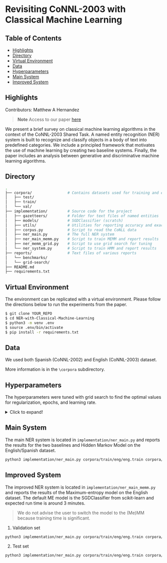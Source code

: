 # Revisiting CoNNL-2003 with Classical Machine Learning
## Table of Contents
- [Highlights](#highlights)
- [Directory](#directory)
- [Virtual Environment](#virtual-environment)
- [Data](#data)
- [Hyperparameters](#hyperparameters)
- [Main System](#main-system)
- [Improved System](#improved-system)

## Highlights
Contributors: Matthew A Hernandez
> **Note** Access to our paper [here](https://github.com/weezymatt/NER-with-Classical-Machine-Learning/blob/main/reports/INFO_521_report.pdf)

We present a brief survey on classical machine learning algorithms in the context of the CoNNL-2003 Shared Task. A named entity recognition (NER) system is built to recognize and classify objects in a body of text into predefined categories. We include a principled framework that motivates the use of machine learning by creating two baseline systems. Finally, the paper includes an analysis between generative and discriminative machine learning algorithms.

## Directory 

```bash
.
├── corpora/                # Contains datasets used for training and evaluation
│   ├── test/               
│   ├── train/          
│   └── val/                
├── implementation/         # Source code for the project
│   ├── gazetteers/         # Folder for text files of named entities
│   ├── models/             # SGDClassifier (scratch)
│   ├── utils/              # Utilities for reporting accuracy and exact-entity eval
│   ├── corpus.py           # Script to read the CoNLL data
│   ├── ner_main.py         # The full NER system 
│   ├── ner_main_memm.py    # Script to train MEMM and report results
│   ├── ner_memm_grid.py    # Script to use grid search for tuning
│   └── ner_system.py       # Script to train HMM and report results
├── reports/                # Text files of various reports
│   └── benchmarks/         
│   └── grid-search/     
├── README.md               
├── requirements.txt        
```

## Virtual Environment
The environment can be replicated with a virtual environment. Please follow the directions below to run the experiments from the paper.

```bash
$ git clone YOUR_REPO
$ cd NER-with-Classical-Machine-Learning
$ python3 -m venv .env
$ source .env/bin/activate
$ pip install -r requirements.txt
```
## Data
We used both Spanish (CoNNL-2002) and English (CoNNL-2003) dataset. 

More information is in the ```\corpora``` subdirectory. 

## Hyperparameters
The hyperparameters were tuned with grid search to find the optimal values for regularization, epochs, and learning rate. 

<details>
  <summary>Click to expand!</summary>

  | Parameter | Value  |
|-----------|--------|
| $\lambda$ | 0.1    |
| $\eta$    | 0.1    |
| epochs    | 15     |
| $\alpha$  | 100    |

</details>

## Main System
The main NER system is located in ```implementation/ner_main.py``` and reports the results for the two baselines and Hidden Markov Model on the English/Spanish dataset.

```bash
python3 implementation/ner_main.py corpora/train/eng/eng.train corpora/val/eng/eng.testa corpora/test/eng/eng.testb corpora/train/esp/esp.train corpora/test/esp/esp.testb
```
## Improved System
The improved NER system is located in ```implementation/ner_main_memm.py``` and reports the results of the Maximum-entropy model on the English dataset. The default ME model is the SGDClassifier from scikit-learn and expected run time is around 3 minutes.

> We do not advise the user to switch the model to the (Me)MM because training time is significant. 

1. Validation set
```bash
python3 implementation/ner_main.py corpora/train/eng/eng.train corpora/val/eng/eng.testa
```

2. Test set
```bash
python3 implementation/ner_main.py corpora/train/eng/eng.train corpora/test/eng/eng.testb
```


